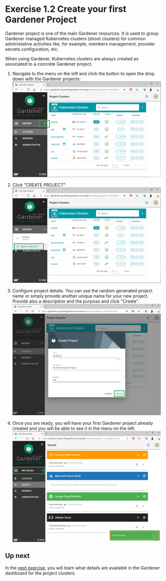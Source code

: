 # Exercise 1.2 Create your first Gardener Project

Gardener project is one of the main Gardener resources. It is used to group Gardener managed Kubernetes clusters (shoot clusters) for common administative activities like, for example, members management, provider secrets configuration, etc.

When using Gardener, Kubernetes clusters are always created as associated to a concrete Gardener project.

1. Navigate to the menu on the left and click the button to open the drop down with the Gardener projects:
<br>![Gardener Dashboard](./images/21_drop_down_projects.png)

2. Click "CREATE PROJECT"
<br>![Gardener Dashboard](./images/22_create_project.png)

3. Configure project details. You can use the random generated project name or simply provide another unique name for your new project. Provide also a description and the purpose and click "Create".
  <br>![Gardener Dashboard](./images/23_project_details.png)

4. Once you are ready, you will have your first Gardener project already created and you will be able to see it in the menu on the left.
<br>![Gardener Dashboard](./images/24_project_created.png)

## Up next
In the [next exercise](../ex1_beginners/03_project_clusters.md), you will learn what details are available in the Gardener dashboard for the project clusters.


